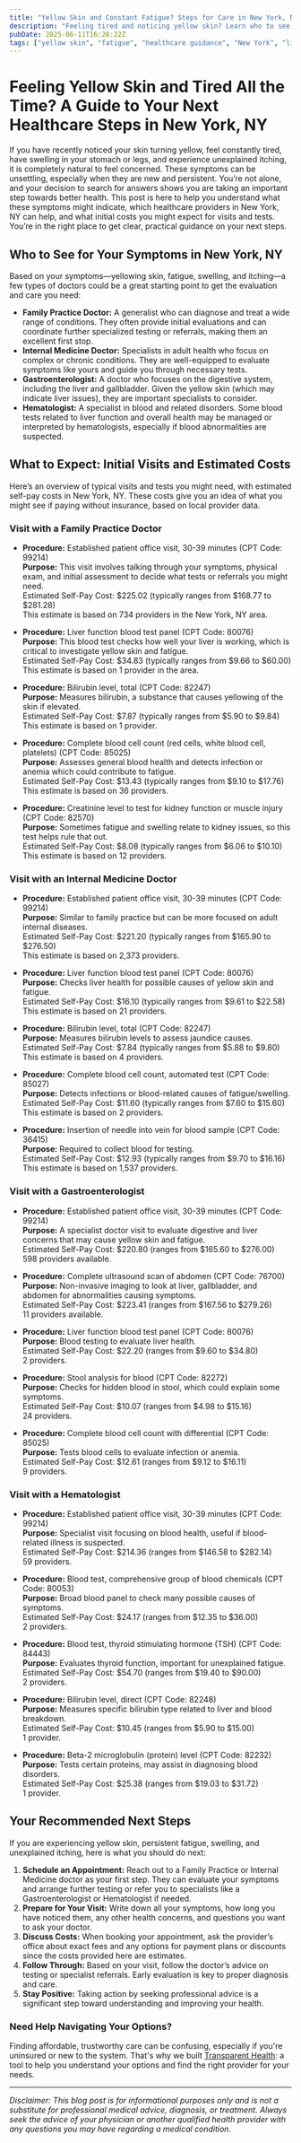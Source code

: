 ```yaml
---
title: "Yellow Skin and Constant Fatigue? Steps for Care in New York, NY"
description: "Feeling tired and noticing yellow skin? Learn who to see and the estimated costs for testing and visits in New York, NY."
pubDate: 2025-06-11T16:28:22Z
tags: ["yellow skin", "fatigue", "healthcare guidance", "New York", "liver symptoms", "jaundice"]
---
```


# Feeling Yellow Skin and Tired All the Time? A Guide to Your Next Healthcare Steps in New York, NY

If you have recently noticed your skin turning yellow, feel constantly tired, have swelling in your stomach or legs, and experience unexplained itching, it is completely natural to feel concerned. These symptoms can be unsettling, especially when they are new and persistent. You’re not alone, and your decision to search for answers shows you are taking an important step towards better health. This post is here to help you understand what these symptoms might indicate, which healthcare providers in New York, NY can help, and what initial costs you might expect for visits and tests. You’re in the right place to get clear, practical guidance on your next steps.

## Who to See for Your Symptoms in New York, NY

Based on your symptoms—yellowing skin, fatigue, swelling, and itching—a few types of doctors could be a great starting point to get the evaluation and care you need:

- **Family Practice Doctor:** A generalist who can diagnose and treat a wide range of conditions. They often provide initial evaluations and can coordinate further specialized testing or referrals, making them an excellent first stop.
- **Internal Medicine Doctor:** Specialists in adult health who focus on complex or chronic conditions. They are well-equipped to evaluate symptoms like yours and guide you through necessary tests.
- **Gastroenterologist:** A doctor who focuses on the digestive system, including the liver and gallbladder. Given the yellow skin (which may indicate liver issues), they are important specialists to consider.
- **Hematologist:** A specialist in blood and related disorders. Some blood tests related to liver function and overall health may be managed or interpreted by hematologists, especially if blood abnormalities are suspected.

## What to Expect: Initial Visits and Estimated Costs

Here’s an overview of typical visits and tests you might need, with estimated self-pay costs in New York, NY. These costs give you an idea of what you might see if paying without insurance, based on local provider data.

### Visit with a Family Practice Doctor

- **Procedure:** Established patient office visit, 30-39 minutes (CPT Code: 99214)  
  **Purpose:** This visit involves talking through your symptoms, physical exam, and initial assessment to decide what tests or referrals you might need.  
  Estimated Self-Pay Cost: $225.02 (typically ranges from $168.77 to $281.28)  
  This estimate is based on 734 providers in the New York, NY area.

- **Procedure:** Liver function blood test panel (CPT Code: 80076)  
  **Purpose:** This blood test checks how well your liver is working, which is critical to investigate yellow skin and fatigue.  
  Estimated Self-Pay Cost: $34.83 (typically ranges from $9.66 to $60.00)  
  This estimate is based on 1 provider in the area.

- **Procedure:** Bilirubin level, total (CPT Code: 82247)  
  **Purpose:** Measures bilirubin, a substance that causes yellowing of the skin if elevated.  
  Estimated Self-Pay Cost: $7.87 (typically ranges from $5.90 to $9.84)  
  This estimate is based on 1 provider.

- **Procedure:** Complete blood cell count (red cells, white blood cell, platelets) (CPT Code: 85025)  
  **Purpose:** Assesses general blood health and detects infection or anemia which could contribute to fatigue.  
  Estimated Self-Pay Cost: $13.43 (typically ranges from $9.10 to $17.76)  
  This estimate is based on 36 providers.

- **Procedure:** Creatinine level to test for kidney function or muscle injury (CPT Code: 82570)  
  **Purpose:** Sometimes fatigue and swelling relate to kidney issues, so this test helps rule that out.  
  Estimated Self-Pay Cost: $8.08 (typically ranges from $6.06 to $10.10)  
  This estimate is based on 12 providers.

### Visit with an Internal Medicine Doctor

- **Procedure:** Established patient office visit, 30-39 minutes (CPT Code: 99214)  
  **Purpose:** Similar to family practice but can be more focused on adult internal diseases.  
  Estimated Self-Pay Cost: $221.20 (typically ranges from $165.90 to $276.50)  
  This estimate is based on 2,373 providers.

- **Procedure:** Liver function blood test panel (CPT Code: 80076)  
  **Purpose:** Checks liver health for possible causes of yellow skin and fatigue.  
  Estimated Self-Pay Cost: $16.10 (typically ranges from $9.61 to $22.58)  
  This estimate is based on 21 providers.

- **Procedure:** Bilirubin level, total (CPT Code: 82247)  
  **Purpose:** Measures bilirubin levels to assess jaundice causes.  
  Estimated Self-Pay Cost: $7.84 (typically ranges from $5.88 to $9.80)  
  This estimate is based on 4 providers.

- **Procedure:** Complete blood cell count, automated test (CPT Code: 85027)  
  **Purpose:** Detects infections or blood-related causes of fatigue/swelling.  
  Estimated Self-Pay Cost: $11.60 (typically ranges from $7.60 to $15.60)  
  This estimate is based on 2 providers.

- **Procedure:** Insertion of needle into vein for blood sample (CPT Code: 36415)  
  **Purpose:** Required to collect blood for testing.  
  Estimated Self-Pay Cost: $12.93 (typically ranges from $9.70 to $16.16)  
  This estimate is based on 1,537 providers.

### Visit with a Gastroenterologist

- **Procedure:** Established patient office visit, 30-39 minutes (CPT Code: 99214)  
  **Purpose:** A specialist doctor visit to evaluate digestive and liver concerns that may cause yellow skin and fatigue.  
  Estimated Self-Pay Cost: $220.80 (ranges from $165.60 to $276.00)  
  598 providers available.

- **Procedure:** Complete ultrasound scan of abdomen (CPT Code: 76700)  
  **Purpose:** Non-invasive imaging to look at liver, gallbladder, and abdomen for abnormalities causing symptoms.  
  Estimated Self-Pay Cost: $223.41 (ranges from $167.56 to $279.26)  
  11 providers available.

- **Procedure:** Liver function blood test panel (CPT Code: 80076)  
  **Purpose:** Blood testing to evaluate liver health.  
  Estimated Self-Pay Cost: $22.20 (ranges from $9.60 to $34.80)  
  2 providers.

- **Procedure:** Stool analysis for blood (CPT Code: 82272)  
  **Purpose:** Checks for hidden blood in stool, which could explain some symptoms.  
  Estimated Self-Pay Cost: $10.07 (ranges from $4.98 to $15.16)  
  24 providers.

- **Procedure:** Complete blood cell count with differential (CPT Code: 85025)  
  **Purpose:** Tests blood cells to evaluate infection or anemia.  
  Estimated Self-Pay Cost: $12.61 (ranges from $9.12 to $16.11)  
  9 providers.

### Visit with a Hematologist

- **Procedure:** Established patient office visit, 30-39 minutes (CPT Code: 99214)  
  **Purpose:** Specialist visit focusing on blood health, useful if blood-related illness is suspected.  
  Estimated Self-Pay Cost: $214.36 (ranges from $146.58 to $282.14)  
  59 providers.

- **Procedure:** Blood test, comprehensive group of blood chemicals (CPT Code: 80053)  
  **Purpose:** Broad blood panel to check many possible causes of symptoms.  
  Estimated Self-Pay Cost: $24.17 (ranges from $12.35 to $36.00)  
  2 providers.

- **Procedure:** Blood test, thyroid stimulating hormone (TSH) (CPT Code: 84443)  
  **Purpose:** Evaluates thyroid function, important for unexplained fatigue.  
  Estimated Self-Pay Cost: $54.70 (ranges from $19.40 to $90.00)  
  2 providers.

- **Procedure:** Bilirubin level, direct (CPT Code: 82248)  
  **Purpose:** Measures specific bilirubin type related to liver and blood breakdown.  
  Estimated Self-Pay Cost: $10.45 (ranges from $5.90 to $15.00)  
  1 provider.

- **Procedure:** Beta-2 microglobulin (protein) level (CPT Code: 82232)  
  **Purpose:** Tests certain proteins, may assist in diagnosing blood disorders.  
  Estimated Self-Pay Cost: $25.38 (ranges from $19.03 to $31.72)  
  1 provider.

## Your Recommended Next Steps

If you are experiencing yellow skin, persistent fatigue, swelling, and unexplained itching, here is what you should do next:

1. **Schedule an Appointment:** Reach out to a Family Practice or Internal Medicine doctor as your first step. They can evaluate your symptoms and arrange further testing or refer you to specialists like a Gastroenterologist or Hematologist if needed.
2. **Prepare for Your Visit:** Write down all your symptoms, how long you have noticed them, any other health concerns, and questions you want to ask your doctor.
3. **Discuss Costs:** When booking your appointment, ask the provider’s office about exact fees and any options for payment plans or discounts since the costs provided here are estimates.
4. **Follow Through:** Based on your visit, follow the doctor’s advice on testing or specialist referrals. Early evaluation is key to proper diagnosis and care.
5. **Stay Positive:** Taking action by seeking professional advice is a significant step toward understanding and improving your health.

### Need Help Navigating Your Options?

Finding affordable, trustworthy care can be confusing, especially if you're uninsured or new to the system. That's why we built [Transparent Health](https://transparenthealth.ai): a tool to help you understand your options and find the right provider for your needs.

---

*Disclaimer: This blog post is for informational purposes only and is not a substitute for professional medical advice, diagnosis, or treatment. Always seek the advice of your physician or another qualified health provider with any questions you may have regarding a medical condition.* 